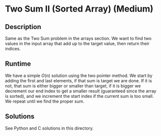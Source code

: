 # Two Sum II (Sorted Array) (Medium)
## Description
Same as the Two Sum problem in the arrays section. We want to find two values in the input array that add up to the target value, then return their indices. 

## Runtime
We have a simple $O(n)$ solution using the two pointer method. We start by adding the first and last elements, if that sum is target we are done. If it is not, that sum is either bigger or smaller than target, if it is bigger we decrement our end index to get a smaller result (guaranteed since the array is sorted), and we increment the start index if the current sum is too small. We repeat until we find the proper sum.

## Solutions
See Python and C solutions in this directory.

